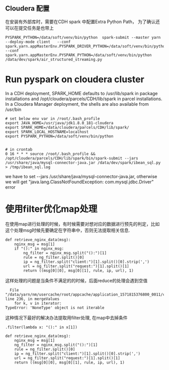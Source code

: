 ## Cloudera 配置
在安装有外部库时，需要在CDH spark 中配置Extra Python Path， 为了确认还可以在提交任务是也带上

```
PYSPARK_PYTHON=/data/soft/venv/bin/python  spark-submit --master yarn --deploy-mode client   --conf spark.yarn.appMasterEnv.PYSPARK_DRIVER_PYTHON=/data/soft/venv/bin/python --conf spark.yarn.appMasterEnv.PYSPARK_PYTHON=/data/soft/venv/bin/python /data/dev/spark/air_structured_streaming.py
```


# Run pyspark on cloudera cluster

In a CDH deployment, SPARK_HOME defaults to /usr/lib/spark in package installations and /opt/cloudera/parcels/CDH/lib/spark in parcel installations. In a Cloudera Manager deployment, the shells are also available from /usr/bin

```
# set below env var in /root/.bash_profile 
export JAVA_HOME=/usr/java/jdk1.8.0_181-cloudera
export SPARK_HOME=/data/cloudera/parcels/CDH/lib/spark/
export SPARK_LOCAL_HOSTNAME=localhost
export PYSPARK_PYTHON=/data/soft/venv/bin/python


# in crontab
0 16 * * * source /root/.bash_profile && /opt/cloudera/parcels/CDH/lib/spark/bin/spark-submit --jars /usr/share/java/mysql-connector-java.jar /data/dev/spark/ibean_sql.py > /tmp/ibean_sql.log

```

we have to set --jars /usr/share/java/mysql-connector-java.jar, otherwise we will get "java.lang.ClassNotFoundException: com.mysql.jdbc.Driver" error

# 使用filter优化map处理

在使用map进行处理的时候，有时候需要对想对应的数据进行预先的判定，比如这个处理msg时候先要确定在字符串中，否则无法提取相关信息.
```
def retrieve_nginx_data(msg):
    nginx_msg = msg[1]
    if "():" in nginx_msg:
        ng_filter = nginx_msg.split("():")[1]
        rule = ng_filter.split()[0]
        ip = ng_filter.split("client:")[1].split()[0].strip(',')
        url = ng_filter.split("request:")[1].split()[1]
        return ((msg[0][0], msg[0][1], rule, ip, url), 1)
```
这样处理的问题是当条件不满足的的时候，后面reduce的处理会遇到空值
```
  File "/data/yarn/nm/usercache/root/appcache/application_1571815376800_0011/container_1571815376800_0011_01_000003/pyspark.zip/pyspark/shuffle.py", line 236, in mergeValues
    for k, v in iterator:
TypeError: 'NoneType' object is not iterable
```
这种情况下最好的解决办法提取用filter处理, 在map中去掉条件
```
.filter(lambda x: "():" in x[1])

def retrieve_nginx_data(msg):
    nginx_msg = msg[1]
    ng_filter = nginx_msg.split("():")[1]
    rule = ng_filter.split()[0]
    ip = ng_filter.split("client:")[1].split()[0].strip(',')
    url = ng_filter.split("request:")[1].split()[1]
    return ((msg[0][0], msg[0][1], rule, ip, url), 1)
```
